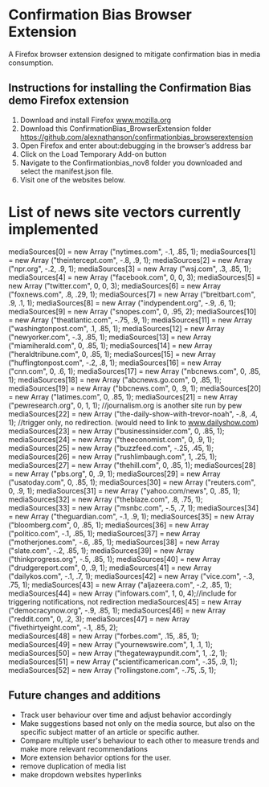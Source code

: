 # Confirmation Bias Browser Extension
A Firefox browser extension designed to mitigate confirmation bias in media consumption.

## Instructions for installing the Confirmation Bias demo Firefox extension
1) Download and install Firefox www.mozilla.org
2) Download this ConfirmationBias_BrowserExtension folder https://github.com/alexnathanson/confirmationbias_browserextension
3) Open Firefox and enter about:debugging in the browser’s address bar
4) Click on the Load Temporary Add-on button
5) Navigate to the Confirmationbias_nov8 folder you downloaded and select the manifest.json file.
6) Visit one of the websites below.

# List of news site vectors currently implemented <br>

  mediaSources[0] = new Array ("nytimes.com", -.1, .85, 1);
  mediaSources[1] = new Array ("theintercept.com", -.8, .9, 1);
  mediaSources[2] = new Array ("npr.org", -.2, .9, 1);
  mediaSources[3] = new Array ("wsj.com", .3, .85, 1);
  mediaSources[4] = new Array ("facebook.com", 0, 0, 3);
  mediaSources[5] = new Array ("twitter.com", 0, 0, 3);
  mediaSources[6] = new Array ("foxnews.com", .8, .29, 1);
  mediaSources[7] = new Array ("breitbart.com", .9, .1, 1);
  mediaSources[8] = new Array ("indypendent.org", -.9, .6, 1);
  mediaSources[9] = new Array ("snopes.com", 0, .95, 2);
  mediaSources[10] = new Array ("theatlantic.com", -.75, .9, 1);
  mediaSources[11] = new Array ("washingtonpost.com", .1, .85, 1);
  mediaSources[12] = new Array ("newyorker.com", -.3, .85, 1);
  mediaSources[13] = new Array ("miamiherald.com", 0, .85, 1);
  mediaSources[14] = new Array ("heraldtribune.com", 0, .85, 1);
  mediaSources[15] = new Array ("huffingtonpost.com", -.2, .8, 1);
  mediaSources[16] = new Array ("cnn.com", 0, .6, 1);
  mediaSources[17] = new Array ("nbcnews.com", 0, .85, 1);
  mediaSources[18] = new Array ("abcnews.go.com", 0, .85, 1);
  mediaSources[19] = new Array ("bbcnews.com", 0, .9, 1);
  mediaSources[20] = new Array ("latimes.com", 0, .85, 1);
  mediaSources[21] = new Array ("pewresearch.org", 0, 1, 1); //journalism.org is another site run by pew
  mediaSources[22] = new Array ("the-daily-show-with-trevor-noah", -.8, .4, 1); //trigger only, no redirection. (would need to link to www.dailyshow.com)
  mediaSources[23] = new Array ("businessinsider.com", 0, .85, 1);
  mediaSources[24] = new Array ("theeconomist.com", 0, .9, 1);
  mediaSources[25] = new Array ("buzzfeed.com", -.25, .45, 1);
  mediaSources[26] = new Array ("rushlimbaugh.com", 1, .25, 1);
  mediaSources[27] = new Array ("thehill.com", 0, .85, 1);
  mediaSources[28] = new Array ("pbs.org", 0, .9, 1);
  mediaSources[29] = new Array ("usatoday.com", 0, .85, 1);
  mediaSources[30] = new Array ("reuters.com", 0, .9, 1);
  mediaSources[31] = new Array ("yahoo.com/news", 0, .85, 1);
  mediaSources[32] = new Array ("theblaze.com", .8, .75, 1);
  mediaSources[33] = new Array ("msnbc.com", -.5, .7, 1);
  mediaSources[34] = new Array ("theguardian.com", -.1, .9, 1);
  mediaSources[35] = new Array ("bloomberg.com", 0, .85, 1);
  mediaSources[36] = new Array ("politico.com", -.1, .85, 1);
  mediaSources[37] = new Array ("motherjones.com", -.6, .85, 1);
  mediaSources[38] = new Array ("slate.com", -.2, .85, 1);
  mediaSources[39] = new Array ("thinkprogress.org", -.5, .85, 1);
  mediaSources[40] = new Array ("drudgereport.com", 0, .9, 1);
  mediaSources[41] = new Array ("dailykos.com", -.1, .7, 1);
  mediaSources[42] = new Array ("vice.com", -.3, .75, 1);
  mediaSources[43] = new Array ("aljazeera.com", -.2, .85, 1);
  mediaSources[44] = new Array ("infowars.com", 1, 0, 4);//include for triggering notifications, not redirection
  mediaSources[45] = new Array ("democracynow.org", -.9, .85, 1);
  mediaSources[46] = new Array ("reddit.com", 0, .2, 3);
  mediaSources[47] = new Array ("fivethirtyeight.com", -.1, .85, 2);  
  mediaSources[48] = new Array ("forbes.com", .15, .85, 1);
  mediaSources[49] = new Array ("yournewswire.com", 1, .1, 1);  
  mediaSources[50] = new Array ("thegatewaypundit.com", 1, .2, 1);
  mediaSources[51] = new Array ("scientificamerican.com", -.35, .9, 1);
  mediaSources[52] = new Array ("rollingstone.com", -.75, .5, 1);

  
## Future changes and additions
* Track user behaviour over time and adjust behavior accordingly
* Make suggestions based not only on the media source, but also on the specific subject matter of an article or specific auther. 
* Compare multiple user's behaviour to each other to measure trends and make more relevant recommendations
* More extension behavior options for the user.
* remove duplication of media list
* make dropdown websites hyperlinks
